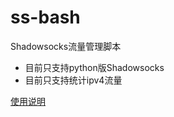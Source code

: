 ss-bash
=======

Shadowsocks流量管理脚本

* 目前只支持python版Shadowsocks
* 目前只支持统计ipv4流量

[使用说明][User Manual]


[User Manual]:    https://github.com/hellofwy/ss-bash/wiki
